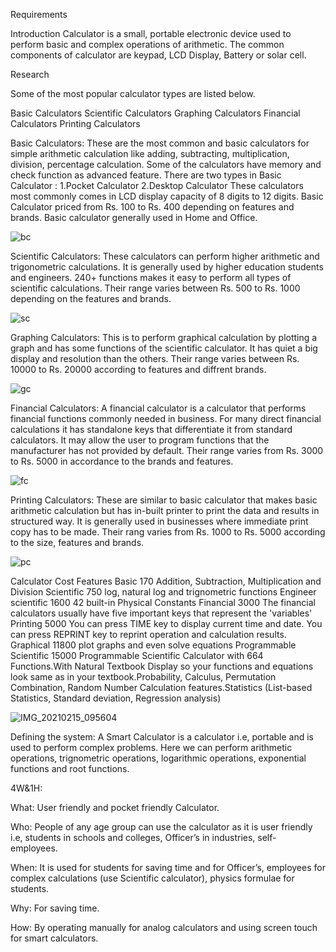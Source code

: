 Requirements

Introduction
Calculator is a small, portable electronic device used to perform basic and complex operations of arithmetic. The common components of calculator are keypad, LCD Display, Battery or solar cell. 

Research

Some of the most popular calculator types are listed below.
 
Basic Calculators
Scientific Calculators
Graphing Calculators
Financial Calculators
Printing Calculators

Basic Calculators: These are the most common and basic calculators for simple arithmetic calculation like adding, subtracting, multiplication, division, percentage calculation. Some of the calculators have memory and check function as advanced feature. There are two types in Basic Calculator :
1.Pocket Calculator 
2.Desktop Calculator
These calculators most commonly comes in LCD display capacity of 8 digits to 12 digits. Basic Calculator priced from Rs. 100 to Rs. 400 depending on features and brands. Basic calculator generally used in Home and Office.


![bc](https://user-images.githubusercontent.com/78848590/107873607-be06b000-6ed9-11eb-840a-e9fa9f5096e4.png)

Scientific Calculators: These calculators can perform higher arithmetic and trigonometric calculations. It is generally used by higher education students and engineers. 240+ functions makes it easy to perform all types of scientific calculations. Their range varies between Rs. 500 to Rs. 1000 depending on the features and brands.

![sc](https://user-images.githubusercontent.com/78848590/107873754-c6131f80-6eda-11eb-921f-e3a1f8cf6cbb.png)

Graphing Calculators: This is to perform graphical calculation by plotting a graph and has some functions of the scientific calculator. It has quiet a big display and resolution than the others. Their range varies between Rs. 10000 to Rs. 20000 according to features and diffrent brands. 

![gc](https://user-images.githubusercontent.com/78848590/107873967-4c7c3100-6edc-11eb-87b4-c914ecf70557.png)

Financial Calculators: A financial calculator is a calculator that performs financial functions commonly needed in business. For many direct financial calculations it has standalone keys that differentiate it from standard calculators. It may allow the user to program functions that the manufacturer has not provided by default. Their range varies from Rs. 3000 to Rs. 5000 in accordance to the brands and features.

![fc](https://user-images.githubusercontent.com/78848590/107873914-e7284000-6edb-11eb-9ab8-63c62ee2708b.png)

Printing Calculators: These are similar to basic calculator that makes basic arithmetic calculation but has in-built printer to print the data and results in structured way. It is generally used in businesses where immediate print copy has to be made. Their rang varies from Rs. 1000 to Rs. 5000 according to the size, features and brands.

![pc](https://user-images.githubusercontent.com/78848590/107874017-a8df5080-6edc-11eb-8541-399cb56c9389.png)


Calculator                    Cost                   Features
Basic                         170                   Addition, Subtraction, Multiplication and Division
Scientific                    750                   log, natural log and trignometric functions
Engineer scientific           1600                  42 built-in Physical Constants
Financial                     3000                  The financial calculators usually have five important keys that represent the 'variables'
Printing                      5000                  You can press TIME key to display current time and date. You can press REPRINT key to reprint operation and calculation results.
Graphical                     11800                 plot graphs and even solve equations
Programmable Scientific       15000                 Programmable Scientific Calculator with 664 Functions.With Natural Textbook Display so your functions and equations look same as in your textbook.Probability, Calculus, Permutation Combination, Random Number Calculation features.Statistics (List-based Statistics, Standard deviation, Regression analysis)


![IMG_20210215_095604](https://user-images.githubusercontent.com/78848639/107906175-7c781280-6f76-11eb-889d-94b9af9ec8c1.jpg)




Defining the system:
A Smart Calculator is a calculator i.e, portable and is used to perform complex problems.
Here we can perform arithmetic operations, trignometric operations, logarithmic operations, exponential functions and root functions.

4W&1H:

What: User friendly and pocket friendly Calculator.

Who: People of any age group can use the calculator as it is user friendly i.e, students in schools and colleges, Officer’s in industries, self- employees.

When: It is used for students for saving time and for Officer’s, employees for complex calculations (use Scientific calculator), physics formulae for students.

Why: For saving time.

How: By operating manually for analog calculators and using screen touch for smart calculators.


